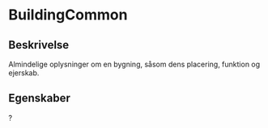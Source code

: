 # BuildingCommon

## Beskrivelse

Almindelige oplysninger om en bygning, såsom dens placering, funktion og ejerskab.

## Egenskaber

?

